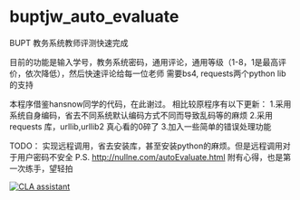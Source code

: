 buptjw_auto_evaluate
====================

BUPT 教务系统教师评测快速完成

目前的功能是输入学号，教务系统密码，通用评论，通用等级（1-8，1是最高评价，依次降低），然后快速评论给每一位老师
需要bs4, requests两个python lib 的支持

本程序借鉴hansnow同学的代码，在此谢过。
相比较原程序有以下更新：
  1.采用系统自身编码，省去不同系统默认编码方式不同而导致乱码等的麻烦
  2.采用requests 库，urllib,urllib2 真心看的0碎了
  3.加入一些简单的错误处理功能

TODO： 实现远程调用，省去安装库，甚至安装python的麻烦。但是远程调用对于用户密码不安全
P.S. http://nullne.com/autoEvaluate.html 附有心得，也是第一次练手，望轻拍


<a href="https://cla-assistant.io/nullne/buptjw_auto_evaluate"><img src="https://cla-assistant.io/readme/badge/nullne/buptjw_auto_evaluate" alt="CLA assistant" /></a>
